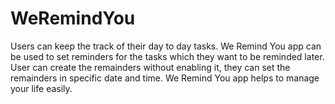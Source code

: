 # WeRemindYou  
Users can keep the track of their day to day tasks. We Remind You app can be used to set reminders for the tasks which they want to be reminded later. User can create the remainders without enabling it, they can set the remainders in specific date and time. We Remind You app helps to manage your life easily.
